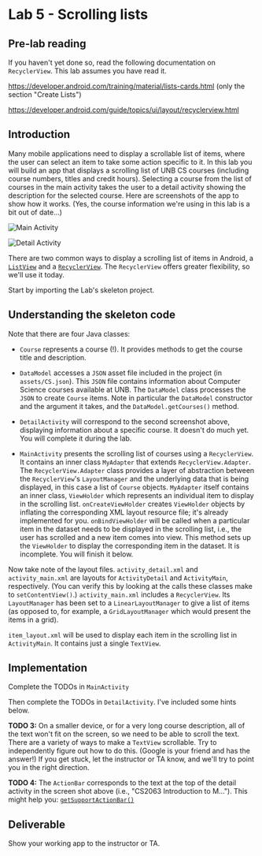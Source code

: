 # Lab 5 - Scrolling lists

## Pre-lab reading

If you haven't yet done so, read the following documentation on
`RecyclerView`. This lab assumes you have read it.

https://developer.android.com/training/material/lists-cards.html (only
the section "Create Lists")

https://developer.android.com/guide/topics/ui/layout/recyclerview.html

## Introduction

Many mobile applications need to display a scrollable list of items, where the user can select an item to take some action specific to it. In this lab you will build an app that displays a scrolling list of UNB CS courses (including course numbers, titles and credit hours). Selecting a course from the list of courses in the main activity takes the user to a detail activity showing the description for the selected course. Here are screenshots of the app to show how it works. (Yes, the course information we're using in this lab is a bit out of date...)

![Main Activity](https://i.imgur.com/8vQZmXf.png?1)

![Detail Activity](https://i.imgur.com/qaqnSXb.png?1)

There are two common ways to display a scrolling list of items in Android, a
[`ListView`](https://developer.android.com/guide/topics/ui/layout/listview.html)
and a [`RecyclerView`](https://developer.android.com/guide/topics/ui/layout/recyclerview.html). The `RecyclerView` offers greater flexibility, so we'll use it today.

Start by importing the Lab's skeleton project.

## Understanding the skeleton code

Note that there are four Java classes:

* `Course` represents a course (!). It provides methods to get the course title and description.

* `DataModel` accesses a ```JSON``` asset file included in the project (in ```assets/CS.json```). This ```JSON``` file contains information about Computer Science courses available at UNB. The ```DataModel``` class processes the ```JSON``` to create ```Course``` items. Note in particular the ```DataModel``` constructor and the argument it takes, and the ```DataModel.getCourses()``` method.

* `DetailActivity` will correspond to the second screenshot above, displaying information about a specific course. It doesn't do much yet. You will complete it during the lab.

* `MainActivity` presents the scrolling list of courses using a `RecyclerView`. It contains an inner class `MyAdapter` that extends `RecyclerView.Adapter`. The `RecyclerView.Adapter` class provides a layer of abstraction between the `RecyclerView`'s `LayoutManager` and the underlying data that is being displayed, in this case a list of `Course` objects. `MyAdapter` itself contains an inner class, `ViewHolder` which represents an individual item to display in the scrolling list. `onCreateViewHolder` creates `ViewHolder` objects by inflating the corresponding XML layout resource file; it's already implemented for you. `onBindViewHolder` will be called when a particular item in the dataset needs to be displayed in the scrolling list, i.e., the user has scrolled and a new item comes into view. This method sets up the `ViewHolder` to display the corresponding item in the dataset. It is incomplete. You will finish it below.

Now take note of the layout files. `activity_detail.xml` and `activity_main.xml` are layouts for `ActivityDetail` and `ActivityMain`, respectively. (You can verify this by looking at the calls these classes make to `setContentView()`.) `activity_main.xml` includes a `RecyclerView`. Its `LayoutManager` has been set to a `LinearLayoutManager` to give a list of items (as opposed to, for example, a `GridLayoutManager` which would present the items in a grid).

`item_layout.xml` will be used to display each item in the scrolling list in `ActivityMain`. It contains just a single `TextView`.

## Implementation

Complete the TODOs in `MainActivity`

Then complete the TODOs in `DetailActivity`. I've included some hints below.

**TODO 3:** On a smaller device, or for a very long course description, all of the text won't fit on the screen, so we need to be able to scroll the text. There are a variety of ways to make a `TextView` scrollable. Try to independently figure out how to do this. (Google is your friend and has the answer!) If you get stuck, let the instructor or TA know, and we'll try to point you in the right direction.

**TODO 4:** The `ActionBar` corresponds to the text at the top of the detail activity in the screen shot above (i.e., "CS2063 Introduction to M..."). This might help you: [```getSupportActionBar()```](http://developer.android.com/reference/android/support/v7/app/AppCompatActivity.html#getSupportActionBar%28%29)


## Deliverable

Show your working app to the instructor or TA.
